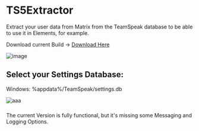 # TS5Extractor
Extract your user data from Matrix from the TeamSpeak database to be able to use it in Elements, for example.

Download current Build -> [Download Here](https://space.byte-store.de/external/bytestore/download/software/extractor/TeamSpeakExtraction.zip)

![image](https://user-images.githubusercontent.com/31771657/163729102-b670fb86-ace7-4c72-b8e6-1f6016b049c6.png)

## Select your Settings Database:

Windows: %appdata%/TeamSpeak/settings.db

![aaa](https://user-images.githubusercontent.com/31771657/163729183-81134b23-9cbc-4a5d-85bb-b5be9b65a493.png)

###

The current Version is fully functional, but it's missing some Messaging and Logging Options.
